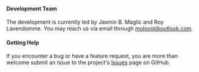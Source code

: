 ---
---

#### Development Team
The development is currently led by Jasmin B. Maglic and Roy Lavendomme. 
You may reach us via email through [molovol@outlook.com](mailto:molovol@outlook.com).

#### Getting Help
If you encounter a bug or have a feature request, you are more than welcome 
submit an issue to the project's [Issues](https://github.com/jmaglic/MoloVol/issues) page on GitHub.

